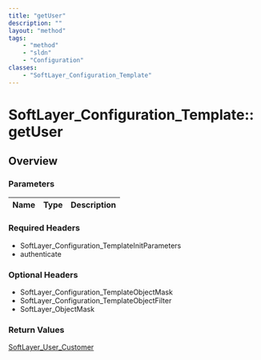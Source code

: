 ```yaml
---
title: "getUser"
description: ""
layout: "method"
tags:
    - "method"
    - "sldn"
    - "Configuration"
classes:
    - "SoftLayer_Configuration_Template"
---
```

# SoftLayer_Configuration_Template::getUser
## Overview 


### Parameters 
|Name | Type | Description |
| --- | --- | --- |


### Required Headers
* SoftLayer_Configuration_TemplateInitParameters
* authenticate

### Optional Headers
* SoftLayer_Configuration_TemplateObjectMask
* SoftLayer_Configuration_TemplateObjectFilter
* SoftLayer_ObjectMask

### Return Values
<a href='/reference/datatypes/SoftLayer_User_Customer'>SoftLayer_User_Customer </a>
